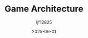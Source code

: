 ---
title: "Game Architecture"
layout: single
date: 2025-06-01
categories: [笔记]
tags: [Unity, Architecture]
author: "ljf12825"
permalink: /posts/2025-07-15-Game-Architecture/
---